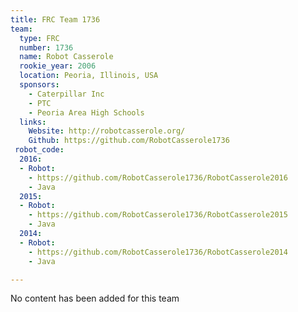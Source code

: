 ```yaml
---
title: FRC Team 1736
team:
  type: FRC
  number: 1736
  name: Robot Casserole
  rookie_year: 2006
  location: Peoria, Illinois, USA
  sponsors:
    - Caterpillar Inc
    - PTC
    - Peoria Area High Schools
  links:
    Website: http://robotcasserole.org/
    Github: https://github.com/RobotCasserole1736
 robot_code:
  2016:
  - Robot:
    - https://github.com/RobotCasserole1736/RobotCasserole2016
    - Java
  2015:
  - Robot:
    - https://github.com/RobotCasserole1736/RobotCasserole2015
    - Java
  2014:
  - Robot:
    - https://github.com/RobotCasserole1736/RobotCasserole2014
    - Java

---
```

No content has been added for this team
